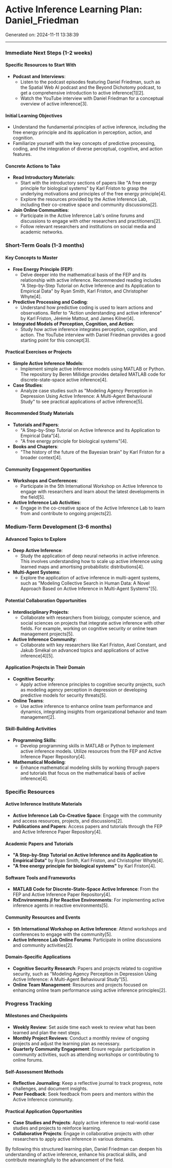 # Active Inference Learning Plan: Daniel_Friedman

Generated on: 2024-11-11 13:38:39

---

### Immediate Next Steps (1-2 weeks)

#### Specific Resources to Start With
- **Podcast and Interviews**:
  - Listen to the podcast episodes featuring Daniel Friedman, such as the Spatial Web AI podcast and the Beyond Dichotomy podcast, to get a comprehensive introduction to active inference[1][2].
  - Watch the YouTube interview with Daniel Friedman for a conceptual overview of active inference[3].

#### Initial Learning Objectives
- Understand the fundamental principles of active inference, including the free energy principle and its application in perception, action, and cognition.
- Familiarize yourself with the key concepts of predictive processing, coding, and the integration of diverse perceptual, cognitive, and action features.

#### Concrete Actions to Take
- **Read Introductory Materials**:
  - Start with the introductory sections of papers like "A free energy principle for biological systems" by Karl Friston to grasp the underlying motivations and principles of the free energy principle[4].
  - Explore the resources provided by the Active Inference Lab, including their co-creative space and community discussions[2].
- **Join Online Communities**:
  - Participate in the Active Inference Lab's online forums and discussions to engage with other researchers and practitioners[2].
  - Follow relevant researchers and institutions on social media and academic networks.

### Short-Term Goals (1-3 months)

#### Key Concepts to Master
- **Free Energy Principle (FEP)**:
  - Delve deeper into the mathematical basis of the FEP and its relationship with active inference. Recommended reading includes "A Step-by-Step Tutorial on Active Inference and its Application to Empirical Data" by Ryan Smith, Karl Friston, and Christopher Whyte[4].
- **Predictive Processing and Coding**:
  - Understand how predictive coding is used to learn actions and observations. Refer to "Action understanding and active inference" by Karl Friston, Jérémie Mattout, and James Kilner[4].
- **Integrated Models of Perception, Cognition, and Action**:
  - Study how active inference integrates perception, cognition, and action. The YouTube interview with Daniel Friedman provides a good starting point for this concept[3].

#### Practical Exercises or Projects
- **Simple Active Inference Models**:
  - Implement simple active inference models using MATLAB or Python. The repository by Beren Millidge provides detailed MATLAB code for discrete-state-space active inference[4].
- **Case Studies**:
  - Analyze case studies such as "Modeling Agency Perception in Depression Using Active Inference: A Multi-Agent Behavioural Study" to see practical applications of active inference[5].

#### Recommended Study Materials
- **Tutorials and Papers**:
  - "A Step-by-Step Tutorial on Active Inference and its Application to Empirical Data"[4].
  - "A free energy principle for biological systems"[4].
- **Books and Chapters**:
  - "The history of the future of the Bayesian brain" by Karl Friston for a broader context[4].

#### Community Engagement Opportunities
- **Workshops and Conferences**:
  - Participate in the 5th International Workshop on Active Inference to engage with researchers and learn about the latest developments in the field[5].
- **Active Inference Lab Activities**:
  - Engage in the co-creative space of the Active Inference Lab to learn from and contribute to ongoing projects[2].

### Medium-Term Development (3-6 months)

#### Advanced Topics to Explore
- **Deep Active Inference**:
  - Study the application of deep neural networks in active inference. This involves understanding how to scale up active inference using learned maps and amortising probabilistic distributions[4].
- **Multi-Agent Systems**:
  - Explore the application of active inference in multi-agent systems, such as "Modeling Collective Search in Human Data: A Novel Approach Based on Active Inference in Multi-Agent Systems"[5].

#### Potential Collaboration Opportunities
- **Interdisciplinary Projects**:
  - Collaborate with researchers from biology, computer science, and social sciences on projects that integrate active inference with other fields. For example, working on cognitive security or online team management projects[5].
- **Active Inference Community**:
  - Collaborate with key researchers like Karl Friston, Axel Constant, and Jakub Smékal on advanced topics and applications of active inference[4][5].

#### Application Projects in Their Domain
- **Cognitive Security**:
  - Apply active inference principles to cognitive security projects, such as modeling agency perception in depression or developing predictive models for security threats[5].
- **Online Teams**:
  - Use active inference to enhance online team performance and dynamics, integrating insights from organizational behavior and team management[2].

#### Skill-Building Activities
- **Programming Skills**:
  - Develop programming skills in MATLAB or Python to implement active inference models. Utilize resources from the FEP and Active Inference Paper Repository[4].
- **Mathematical Modeling**:
  - Enhance mathematical modeling skills by working through papers and tutorials that focus on the mathematical basis of active inference[4].

### Specific Resources

#### Active Inference Institute Materials
- **Active Inference Lab Co-Creative Space**: Engage with the community and access resources, projects, and discussions[2].
- **Publications and Papers**: Access papers and tutorials through the FEP and Active Inference Paper Repository[4].

#### Academic Papers and Tutorials
- **"A Step-by-Step Tutorial on Active Inference and its Application to Empirical Data"** by Ryan Smith, Karl Friston, and Christopher Whyte[4].
- **"A free energy principle for biological systems"** by Karl Friston[4].

#### Software Tools and Frameworks
- **MATLAB Code for Discrete-State-Space Active Inference**: From the FEP and Active Inference Paper Repository[4].
- **RxEnvironments.jl for Reactive Environments**: For implementing active inference agents in reactive environments[5].

#### Community Resources and Events
- **5th International Workshop on Active Inference**: Attend workshops and conferences to engage with the community[5].
- **Active Inference Lab Online Forums**: Participate in online discussions and community activities[2].

#### Domain-Specific Applications
- **Cognitive Security Research**: Papers and projects related to cognitive security, such as "Modeling Agency Perception in Depression Using Active Inference: A Multi-Agent Behavioural Study"[5].
- **Online Team Management**: Resources and projects focused on enhancing online team performance using active inference principles[2].

### Progress Tracking

#### Milestones and Checkpoints
- **Weekly Review**: Set aside time each week to review what has been learned and plan the next steps.
- **Monthly Project Reviews**: Conduct a monthly review of ongoing projects and adjust the learning plan as necessary.
- **Quarterly Community Engagement**: Ensure regular participation in community activities, such as attending workshops or contributing to online forums.

#### Self-Assessment Methods
- **Reflective Journaling**: Keep a reflective journal to track progress, note challenges, and document insights.
- **Peer Feedback**: Seek feedback from peers and mentors within the Active Inference community.

#### Practical Application Opportunities
- **Case Studies and Projects**: Apply active inference to real-world case studies and projects to reinforce learning.
- **Collaborative Projects**: Engage in collaborative projects with other researchers to apply active inference in various domains.

By following this structured learning plan, Daniel Friedman can deepen his understanding of active inference, enhance his practical skills, and contribute meaningfully to the advancement of the field.